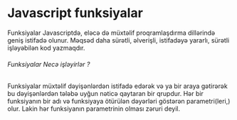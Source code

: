 # Javascript funksiyalar 
Funksiyalar Javascriptdə, eləcə də müxtəlif proqramlaşdırma dillərində geniş istifadə olunur. Məqsəd daha sürətli, əlverişli, istifadəyə yararlı, sürətli işləyəbilən kod yazmaqdır. 
###### Funksiyalar Necə işləyirlər ?
Funksiyalar müxtəlif dəyişənlərdən istifadə edərək və ya bir araya gətirərək bu dəyişənlərdən tələbə uyğun nəticə qaytaran bir qrupdur. Hər bir funksiyanın bir adı və funksiyaya ötürülən dəyərləri göstərən parametri(leri,) olur. Lakin hər funksiyanın parametrinin olması zəruri deyil.
